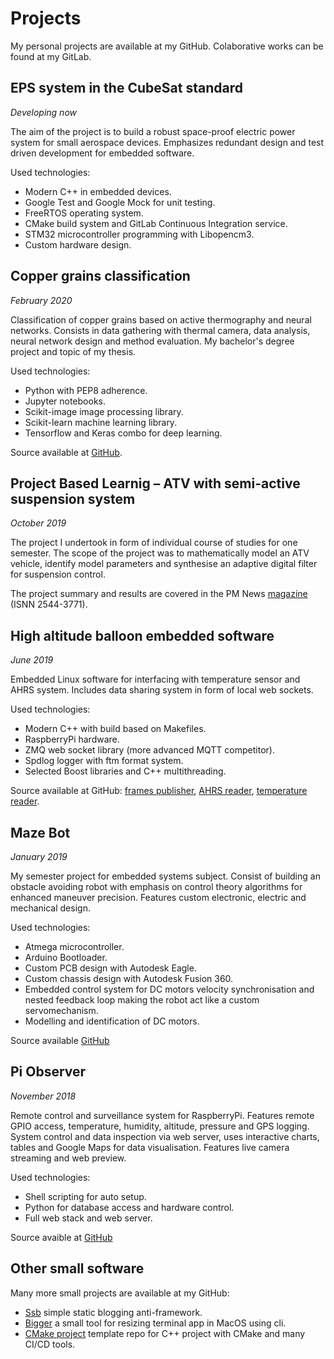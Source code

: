 # Projects

My personal projects are available at my GitHub.
Colaborative works can be found at my GitLab.

## EPS system in the CubeSat standard

*Developing now*

The aim of the project is to build a robust space-proof electric power
system for small aerospace devices.
Emphasizes redundant design and test driven development for embedded software.

Used technologies:

* Modern C++ in embedded devices.
* Google Test and Google Mock for unit testing.
* FreeRTOS operating system.
* CMake build system and GitLab Continuous Integration service.
* STM32 microcontroller programming with Libopencm3.
* Custom hardware design.

## Copper grains classification

*February 2020*

Classification of copper grains based on active thermography and neural
networks.
Consists in data gathering with thermal camera, data analysis, neural
network design and method evaluation.
My bachelor's degree project and topic of my thesis.

Used technologies:

* Python with PEP8 adherence.
* Jupyter notebooks.
* Scikit-image image processing library.
* Scikit-learn machine learning library.
* Tensorflow and Keras combo for deep learning.

Source available at
[GitHub](https://github.com/maciejzj/copper-grains-classification).

## Project Based Learnig – ATV with semi-active suspension system

*October 2019*

The project I undertook in form of individual course of studies for one
semester.
The scope of the project was to mathematically model an ATV vehicle,
identify model parameters and synthesise an adaptive digital filter for suspension
control.

The project summary and results are covered in the PM News
[magazine](https://delibra.bg.polsl.pl/dlibra/publication/55742)
(ISNN 2544-3771).

## High altitude balloon embedded software

*June 2019*

Embedded Linux software for interfacing with temperature sensor and AHRS system.
Includes data sharing system in form of local web sockets.

Used technologies:

* Modern C++ with build based on Makefiles.
* RaspberryPi hardware.
* ZMQ web socket library (more advanced MQTT competitor).
* Spdlog logger with ftm format system.
* Selected Boost libraries and C++ multithreading.

Source available at GitHub:
[frames publisher](https://github.com/maciejzj/strato-frames-publisher),
[AHRS reader](https://github.com/maciejzj/stratosphere-ahrs),
[temperature reader](https://github.com/maciejzj/stratosphere-cpu-temp).

## Maze Bot

*January 2019*

My semester project for embedded systems subject.
Consist of building an obstacle avoiding robot with emphasis on control theory
algorithms for enhanced maneuver precision.
Features custom electronic, electric and mechanical design.

Used technologies:

* Atmega microcontroller.
* Arduino Bootloader.
* Custom PCB design with Autodesk Eagle.
* Custom chassis design with Autodesk Fusion 360.
* Embedded control system for DC motors velocity synchronisation and nested
  feedback loop making the robot act like a custom servomechanism.
* Modelling and identification of DC motors.

Source available [GitHub](https://github.com/maciejzj/maze-bot)

## Pi Observer

*November 2018*

Remote control and surveillance system for RaspberryPi.
Features remote GPIO access, temperature, humidity, altitude, pressure and
GPS logging.
System control and data inspection via web server, uses interactive charts, tables
and Google Maps for data visualisation.
Features live camera streaming and web preview.

Used technologies:

* Shell scripting for auto setup.
* Python for database access and hardware control.
* Full web stack and web server.

Source avaible at [GitHub](https://github.com/maciejzj/maze-bot)

## Other small software

Many more small projects are available at my GitHub:

* [Ssb](https://github.com/maciejzj/ssb)
  simple static blogging anti-framework.
* [Bigger](https://github.com/maciejzj/bigger)
  a small tool for resizing terminal app in MacOS using cli.
* [CMake project](https://github.com/maciejzj/cmake-project)
  template repo for C++ project with CMake and many CI/CD tools.
